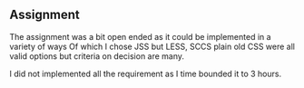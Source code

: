 ## Assignment

The assignment was a bit open ended as it could be implemented in a variety of ways Of which I chose JSS but LESS, SCCS plain old CSS were all valid options but criteria on decision are many.

I did not implemented all the requirement as I time bounded it to 3 hours.
